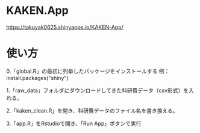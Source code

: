 # KAKEN.App
https://takuyak0625.shinyapps.io/KAKEN-App/

# 使い方

0.「global.R」の最初に列挙したパッケージをインストールする
  例：install.packages("shiny")

1.「raw_data」フォルダにダウンロードしてきた科研費データ（csv形式）を入れる。

2.「kaken_clean.R」を開き、科研費データのファイル名を書き換える。

3.「app.R」をRstudioで開き、「Run App」ボタンで実行
